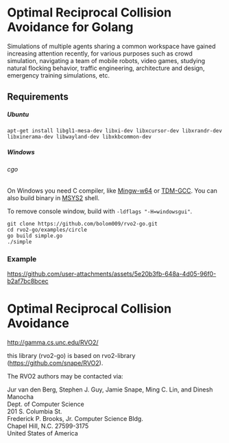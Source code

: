 # Optimal Reciprocal Collision Avoidance for Golang

Simulations of multiple agents sharing a common workspace have gained increasing attention recently, for various purposes such as crowd simulation, navigating a team of mobile robots, video games, studying natural flocking behavior, traffic engineering, architecture and design, emergency training simulations, etc.

## Requirements

##### Ubuntu

    apt-get install libgl1-mesa-dev libxi-dev libxcursor-dev libxrandr-dev libxinerama-dev libwayland-dev libxkbcommon-dev

##### Windows

###### cgo

On Windows you need C compiler, like [Mingw-w64](https://mingw-w64.org) or [TDM-GCC](http://tdm-gcc.tdragon.net/).
You can also build binary in [MSYS2](https://msys2.github.io/) shell.

To remove console window, build with `-ldflags "-H=windowsgui"`.

```
git clone https://github.com/bolom009/rvo2-go.git
cd rvo2-go/examples/circle
go build simple.go
./simple
```

### Example

https://github.com/user-attachments/assets/5e20b3fb-648a-4d05-96f0-b2af7bc8bcec

# Optimal Reciprocal Collision Avoidance

<http://gamma.cs.unc.edu/RVO2/>

this library (rvo2-go) is based on rvo2-library (https://github.com/snape/RVO2).

The RVO2 authors may be contacted via:

Jur van den Berg, Stephen J. Guy, Jamie Snape, Ming C. Lin, and Dinesh Manocha  
Dept. of Computer Science  
201 S. Columbia St.  
Frederick P. Brooks, Jr. Computer Science Bldg.  
Chapel Hill, N.C. 27599-3175  
United States of America
